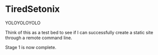 # TiredSetonix
YOLOYOLOYOLO

Think of this as a test bed to see if I can successfully create a static site through a remote command line.

Stage 1 is now complete.
